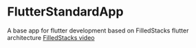 # FlutterStandardApp

A base app for flutter development based on FilledStacks flutter architecture 
[FilledStacks video](https://www.youtube.com/watch?v=DO8le1W_HqQ&list=PLdTodMosi-BwM4XkagNwe4KADOMWQS5X-&index=1&ab_channel=FilledStacks)